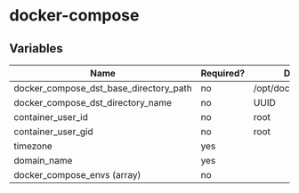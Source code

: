# docker-compose

## Variables

| Name                                   | Required? | Default             |Description              |
|----------------------------------------|-----------|---------------------|-------------------------|
| docker_compose_dst_base_directory_path | no        | /opt/docker_compose |                         |
| docker_compose_dst_directory_name      | no        | UUID                |                         |
| container_user_id                      | no        | root                |                         |
| container_user_gid                     | no        | root                |                         |
| timezone                               | yes       |                     |                         |
| domain_name                            | yes       |                     |                         |
| docker_compose_envs (array)            | no        |                     |                         |
